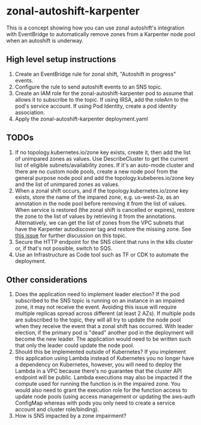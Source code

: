 # zonal-autoshift-karpenter
This is a concept showing how you can use zonal autoshift's integration with EventBridge to automatically remove zones from a Karpenter node pool when an autoshift is underway.

## High level setup instructions
1. Create an EventBridge rule for zonal shift, "Autoshift in progress" events.
2. Configure the rule to send autoshift events to an SNS topic.
3. Create an IAM role for the zonal-autoshift-karpenter pod to assume that allows it to subscribe to the topic. If using IRSA, add the roleArn to the pod's service account. If using Pod Identity, create a pod identity association. 
4. Apply the zonal-autoshift-karpenter deployment.yaml

## TODOs
1. If no topology.kubernetes.io/zone key exists, create it, then add the list of unimpared zones as values. Use DescribeCluster to get the current list of eligible subnets/availability zones. If it's an auto-mode cluster and there are no custom node pools, create a new node pool from the general purpose node pool and add the topology.kubeberes.io/zone key and the list of unimpared zones as values.
2. When a zonal shift occurs, and if the topology.kubernetes.io/zone key exists, store the name of the impared zone, e.g. us-west-2a, as an annotation in the node pool before removing it from the list of values. When service is restored (the zonal shift is cancelled or expires), restore the zone to the list of values by retrieving it from the annotations. Alternatively, we can get the list of zones from the VPC subnets that have the Karpenter autodiscover tag and restore the missing zone. See [this issue](https://github.com/jicowan/zonal-autoshift-karpenter/issues/1) for further discussion on this topic. 
3. Secure the HTTP endpoint for the SNS client that runs in the k8s cluster or, if that's not possible, switch to SQS.
4. Use an Infrastructure as Code tool such as TF or CDK to automate the deployment.

## Other considerations
1. Does the application need to implement leader election? If the pod subscribed to the SNS topic is running on an instance in an impaired zone, it may not receive the event. Avoiding this issue will require multiple replicas spread across different (at least 2 AZs). If multiple pods are subscribed to the topic, they will all try to update the node pool when they receive the event that a zonal shift has occurred. With leader election, if the primary pod is "dead" another pod in the deployment will become the new leader. The application would need to be written such that only the leader could update the node pool.  
2. Should this be implemented outside of Kubernetes? If you implement this application using Lambda instead of Kubernetes you no longer have a dependency on Kubernetes, however, you will need to deploy the Lambda in a VPC because there's no guarantee that the cluster API endpoint will be public. Lambda executions may also be impacted if the compute used for running the function is in the impaired zone. You would also need to grant the execution role for the function access to update node pools (using access management or updating the aws-auth ConfigMap whereas with pods you only need to create a service account and cluster role/binding).
3. How is SNS impacted by a zone impairment?
